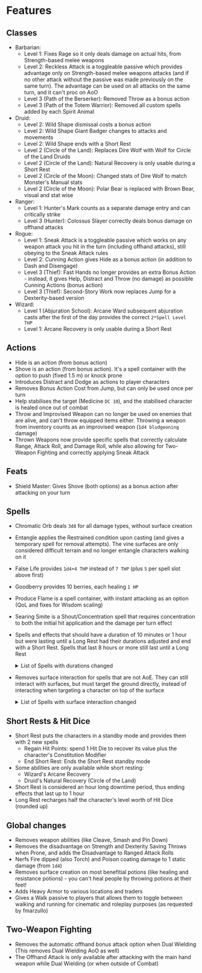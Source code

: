 # Features

## Classes
* Barbarian:
  - Level 1: Fixes Rage so it only deals damage on actual hits, from Strength-based melee weapons
  - Level 2: Reckless Attack is a toggleable passive which provides advantage only on Strength-based melee weapons attacks (and if no other attack without the passive was made previously on the same turn). The advantage can be used on all attacks on the same turn, and it can't proc on AoO
  - Level 3 (Path of the Berserker): Removed Throw as a bonus action
  - Level 3 (Path of the Totem Warrior): Removed all custom spells added by each Spirit Animal
* Druid:
  - Level 2: Wild Shape dismissal costs a bonus action
  - Level 2: Wild Shape Giant Badger changes to attacks and movements
  - Level 2: Wild Shape ends with a Short Rest
  - Level 2 (Circle of the Land): Replaces Dire Wolf with Wolf for Circle of the Land Druids
  - Level 2 (Circle of the Land): Natural Recovery is only usable during a Short Rest
  - Level 2 (Circle of the Moon): Changed stats of Dire Wolf to match Monster's Manual stats
  - Level 2 (Circle of the Moon): Polar Bear is replaced with Brown Bear, visual and stat wise
* Ranger:
  - Level 1: Hunter's Mark counts as a separate damage entry and can critically strike
  - Level 3 (Hunter): Colossus Slayer correctly deals bonus damage on offhand attacks
* Rogue:
  - Level 1: Sneak Attack is a toggleable passive which works on any weapon attack you hit in the turn (including offhand attacks), still obeying to the Sneak Attack rules
  - Level 2: Cunning Action gives Hide as a bonus action (in addition to Dash and Disengage)
  - Level 3 (Thief): Fast Hands no longer provides an extra Bonus Action - instead, it gives Help, Distract and Throw (no damage) as possible Cunning Actions (bonus action)
  - Level 3 (Thief): Second-Story Work now replaces Jump for a Dexterity-based version
* Wizard:
  - Level 1 (Abjuration School): Arcane Ward subsequent abjuration casts after the first of the day provides the correct `2*Spell Level THP`
  - Level 1: Arcane Recovery is only usable during a Short Rest

## Actions
* Hide is an action (from bonus action)
* Shove is an action (from bonus action). It's a spell container with the option to push (fixed 1.5 m) or knock prone
* Introduces Distract and Dodge as actions to player characters
* Removes Bonus Action Cost from Jump, but can only be used once per turn
* Help stabilises the target (Medicine `DC 10`), and the stabilised character is healed once out of combat
* Throw and Improvised Weapon can no longer be used on enemies that are alive, and can't throw equipped items either. Throwing a weapon from inventory counts as an improvised weapon (`1d4 bludgeoning` damage)
* Thrown Weapons now provide specific spells that correctly calculate Range, Attack Roll, and Damage Roll, while also allowing for Two-Weapon Fighting and correctly applying Sneak Attack

## Feats
* Shield Master: Gives Shove (both options) as a bonus action after attacking on your turn

## Spells
* Chromatic Orb deals `3d8` for all damage types, without surface creation
* Entangle applies the Restrained condition upon casting (and gives a temporary spell for removal attempts). The vine surfaces are only considered difficult terrain and no longer entangle characters walking on it
* False Life provides `1d4+4 THP` instead of `7 THP` (plus `5` per spell slot above first)
* Goodberry provides 10 berries, each healing `1 HP`
* Produce Flame is a spell container, with instant attacking as an option (QoL and fixes for Wisdom scaling)
* Searing Smite is a Shout/Concentration spell that requires concentration to both the initial hit application and the damage per turn effect
* Spells and effects that should have a duration of 10 minutes or 1 hour but were lasting until a Long Rest had their durations adjusted and end with a Short Rest. Spells that last 8 hours or more still last until a Long Rest
  <details>
    <summary>List of Spells with durations changed</summary>
    <p>

      - 10 minutes (100 turns)
        - Darkness
        - Expeditious Retreat
        - Flame Blade
        - Protection from Evil and Good
        - Shield of Faith
        - Silence

      - 1 Hour (600 turns)
        - Armor of Agathys
        - Barkskin
        - Enhance Ability
        - Fog Cloud
        - False Life
        - Invisibility
        - Longstrider
        - Pass without Trace
        - Protection from Poison

      - Infinite, but still ends with Short Rest
        - Disguise Self
        - Hex
        - Hunter's Mark

    </p>
  </details>

* Removes surface interaction for spells that are not AoE. They can still interact with surfaces, but must target the ground directly, instead of interacting when targeting a character on top of the surface
  <details>
    <summary>List of Spells with surface interaction changed</summary>
    <p>

      - Firebolt
      - Produce Flame
      - Ray of Frost
      - Scorching Ray
      - Shocking Grasp

    </p>
  </details>

## Short Rests & Hit Dice
* Short Rest puts the characters in a standby mode and provides them with 2 new spells
  - Regain Hit Points: spend 1 Hit Die to recover its value plus the character's Constitution Modifier
  - End Short Rest: Ends the Short Rest standby mode
* Some abilities are only available while short resting:
  - Wizard's Arcane Recovery
  - Druid's Natural Recovery (Circle of the Land)
* Short Rest is considered an hour long downtime period, thus ending effects that last up to 1 hour
* Long Rest recharges half the character's level worth of Hit Dice (rounded up)

## Global changes
* Removes weapon abilities (like Cleave, Smash and Pin Down)
* Removes the disadvantage on Strength and Dexterity Saving Throws when Prone, and adds the Disadvantage to Ranged Attack Rolls
* Nerfs Fire dipped (also Torch) and Poison coating damage to 1 static damage (from `1d4`)
* Removes surface creation on most benefitial potions (like healing and resistance potions) - you can't heal people by throwing potions at their feet!
* Adds Heavy Armor to various locations and traders
* Gives a Walk passive to players that allows them to toggle between walking and running for cinematic and roleplay purposes (as requested by fmarzullo)

## Two-Weapon Fighting
* Removes the automatic offhand bonus attack option when Dual Wielding (This removes Dual Wielding AoO as well)
* The Offhand Attack is only available after attacking with the main hand weapon while Dual Wielding (or when outside of Combat)
